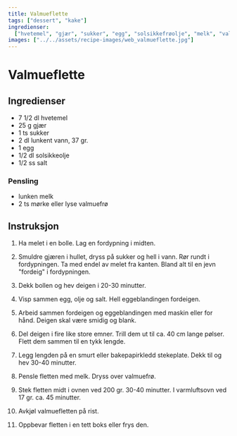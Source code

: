```yaml
---
title: Valmueflette
tags: ["dessert", "kake"]
ingredienser:
  ["hvetemel", "gjær", "sukker", "egg", "solsikkefrøolje", "melk", "valmuefrø"]
images: ["../../assets/recipe-images/web_valmueflette.jpg"]
---
```


# Valmueflette

## Ingredienser

- 7 1/2 dl hvetemel
- 25 g gjær
- 1 ts sukker
- 2 dl lunkent vann, 37 gr.
- 1 egg
- 1/2 dl solsikkeolje
- 1/2 ss salt

### Pensling

- lunken melk
- 2 ts mørke eller lyse valmuefrø

## Instruksjon

1. Ha melet i en bolle. Lag en fordypning i midten.

2. Smuldre gjæren i hullet, dryss på sukker og hell i vann. Rør rundt i fordypningen. Ta med endel av melet fra kanten. Bland alt til en jevn "fordeig" i fordypningen.

3. Dekk bollen og hev deigen i 20-30 minutter.

4. Visp sammen egg, olje og salt. Hell eggeblandingen fordeigen.

5. Arbeid sammen fordeigen og eggeblandingen med maskin eller for hånd. Deigen skal være smidig og blank.

6. Del deigen i fire like store emner. Trill dem ut til ca. 40 cm lange pølser. Flett dem sammen til en tykk lengde.

7. Legg lengden på en smurt eller bakepapirkledd stekeplate. Dekk til og hev 30-40 minutter.

8. Pensle fletten med melk. Dryss over valmuefrø.

9. Stek fletten midt i ovnen ved 200 gr. 30-40 minutter. I varmluftsovn ved 17 gr. ca. 45 minutter.

10. Avkjøl valmuefletten på rist.

11. Oppbevar fletten i en tett boks eller frys den.
